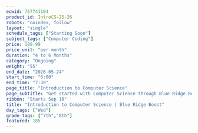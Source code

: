 ```yaml
---
ecwid: 767741104
product_id: IntroCS-25-26
robots: "noindex, follow"
layout: "single"
schedule_tags: ["Starting Soon"]
subject_tags: ["Computer Coding"]
price: 199.99
price_unit: "per month"
duration: "4 to 6 Months"
category: "Ongoing"
weight: "55"
end_date: "2026-05-24"
start_time: "6:00"
end_time: "7:30"
page_title: "Introduction to Computer Science"
page_subtitle: "Get started with Computer Science through Blue Ridge Boost and CodeHS!"
ribbon: "Starts Sep 10"
title: "Introduction to Computer Science | Blue Ridge Boost"
day_tags: ["Wed"]
grade_tags: ["7th","8th"]
featured: 185
---
```

